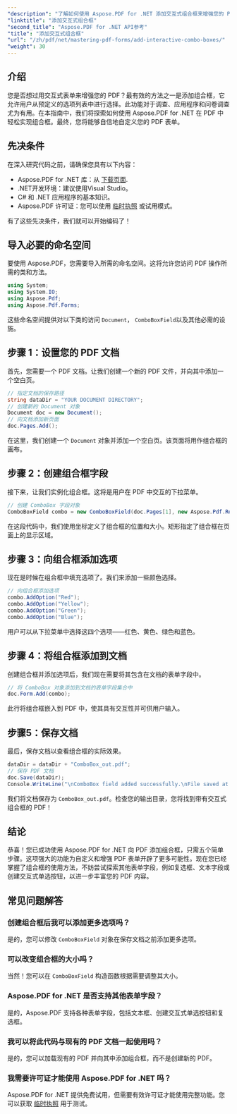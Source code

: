 ```yaml
---
"description": "了解如何使用 Aspose.PDF for .NET 添加交互式组合框来增强您的 PDF 表单。本分步指南涵盖了从设置文档到使用用户友好的下拉选项保存 PDF 的所有内容。"
"linktitle": "添加交互式组合框"
"second_title": "Aspose.PDF for .NET API参考"
"title": "添加交互式组合框"
"url": "/zh/pdf/net/mastering-pdf-forms/add-interactive-combo-boxes/"
"weight": 30
---
```


## 介绍

您是否想过用交互式表单来增强您的 PDF？最有效的方法之一是添加组合框，它允许用户从预定义的选项列表中进行选择。此功能对于调查、应用程序和问卷调查尤为有用。在本指南中，我们将探索如何使用 Aspose.PDF for .NET 在 PDF 中轻松实现组合框。最终，您将能够自信地自定义您的 PDF 表单。

## 先决条件

在深入研究代码之前，请确保您具有以下内容：

- Aspose.PDF for .NET 库：从 [下载页面](https://releases。aspose.com/pdf/net/).
- .NET开发环境：建议使用Visual Studio。
- C# 和 .NET 应用程序的基本知识。
- Aspose.PDF 许可证：您可以使用 [临时执照](https://purchase.aspose.com/temporary-license/) 或试用模式。

有了这些先决条件，我们就可以开始编码了！

## 导入必要的命名空间

要使用 Aspose.PDF，您需要导入所需的命名空间。这将允许您访问 PDF 操作所需的类和方法。

```csharp
using System;
using System.IO;
using Aspose.Pdf;
using Aspose.Pdf.Forms;
```

这些命名空间提供对以下类的访问 `Document`， `ComboBoxField`以及其他必需的设施。

## 步骤 1：设置您的 PDF 文档

首先，您需要一个 PDF 文档。让我们创建一个新的 PDF 文件，并向其中添加一个空白页。

```csharp
// 指定文档的保存路径
string dataDir = "YOUR DOCUMENT DIRECTORY";
// 创建新的 Document 对象
Document doc = new Document();
// 向文档添加新页面
doc.Pages.Add();
```

在这里，我们创建一个 `Document` 对象并添加一个空白页。该页面将用作组合框的画布。

## 步骤 2：创建组合框字段

接下来，让我们实例化组合框。这将是用户在 PDF 中交互的下拉菜单。

```csharp
// 创建 ComboBox 字段对象
ComboBoxField combo = new ComboBoxField(doc.Pages[1], new Aspose.Pdf.Rectangle(100, 600, 150, 616));
```

在这段代码中，我们使用坐标定义了组合框的位置和大小。矩形指定了组合框在页面上的显示区域。

## 步骤 3：向组合框添加选项

现在是时候在组合框中填充选项了。我们来添加一些颜色选择。

```csharp
// 向组合框添加选项
combo.AddOption("Red");
combo.AddOption("Yellow");
combo.AddOption("Green");
combo.AddOption("Blue");
```

用户可以从下拉菜单中选择这四个选项——红色、黄色、绿色和蓝色。

## 步骤 4：将组合框添加到文档

创建组合框并添加选项后，我们现在需要将其包含在文档的表单字段中。

```csharp
// 将 ComboBox 对象添加到文档的表单字段集合中
doc.Form.Add(combo);
```

此行将组合框嵌入到 PDF 中，使其具有交互性并可供用户输入。

## 步骤5：保存文档

最后，保存文档以查看组合框的实际效果。

```csharp
dataDir = dataDir + "ComboBox_out.pdf";
// 保存 PDF 文档
doc.Save(dataDir);
Console.WriteLine("\nComboBox field added successfully.\nFile saved at " + dataDir);
```

我们将文档保存为 `ComboBox_out.pdf`。检查您的输出目录，您将找到带有交互式组合框的 PDF！

## 结论

恭喜！您已成功使用 Aspose.PDF for .NET 向 PDF 添加组合框，只需五个简单步骤。这项强大的功能为自定义和增强 PDF 表单开辟了更多可能性。现在您已经掌握了组合框的使用方法，不妨尝试探索其他表单字段，例如复选框、文本字段或创建交互式单选按钮，以进一步丰富您的 PDF 内容。

## 常见问题解答

### 创建组合框后我可以添加更多选项吗？
是的，您可以修改 `ComboBoxField` 对象在保存文档之前添加更多选项。

### 可以改变组合框的大小吗？
当然！您可以在 `ComboBoxField` 构造函数根据需要调整其大小。

### Aspose.PDF for .NET 是否支持其他表单字段？
是的，Aspose.PDF 支持各种表单字段，包括文本框、创建交互式单选按钮和复选框。

### 我可以将此代码与现有的 PDF 文档一起使用吗？
是的，您可以加载现有的 PDF 并向其中添加组合框，而不是创建新的 PDF。

### 我需要许可证才能使用 Aspose.PDF for .NET 吗？
Aspose.PDF for .NET 提供免费试用，但需要有效许可证才能使用完整功能。您可以获取 [临时执照](https://purchase.aspose.com/temporary-license/) 用于测试。